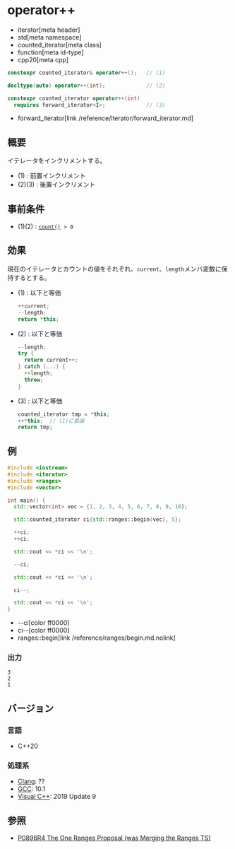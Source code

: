 # operator++
* iterator[meta header]
* std[meta namespace]
* counted_iterator[meta class]
* function[meta id-type]
* cpp20[meta cpp]

```cpp
constexpr counted_iterator& operator++();   // (1)

decltype(auto) operator++(int);             // (2)

constexpr counted_iterator operator++(int)
  requires forward_iterator<I>;             // (3)
```
* forward_iterator[link /reference/iterator/forward_iterator.md]

## 概要
イテレータをインクリメントする。

- (1) : 前置インクリメント
- (2)(3) : 後置インクリメント

## 事前条件

- (1)(2) : [`count()`](count.md)` > 0`

## 効果

現在のイテレータとカウントの値をそれぞれ、`current`、`length`メンバ変数に保持するとする。

- (1) : 以下と等価  
    ```cpp
    ++current;
    --length;
    return *this;
    ```

- (2) : 以下と等価  
    ```cpp
    --length;
    try { 
      return current++;
    } catch (...) {
      ++length;
      throw;
    }
    ```

- (3) : 以下と等価  
    ```cpp
    counted_iterator tmp = *this;
    ++*this;  // (1)に委譲
    return tmp;
    ```

## 例
```cpp example
#include <iostream>
#include <iterator>
#include <ranges>
#include <vector>

int main() {
  std::vector<int> vec = {1, 2, 3, 4, 5, 6, 7, 8, 9, 10};

  std::counted_iterator ci{std::ranges::begin(vec), 5};

  ++ci;
  ++ci;

  std::cout << *ci << '\n';

  --ci;

  std::cout << *ci << '\n';

  ci--;

  std::cout << *ci << '\n';
}
```
* --ci[color ff0000]
* ci--[color ff0000]
* ranges::begin[link /reference/ranges/begin.md.nolink]

### 出力
```
3
2
1
```

## バージョン
### 言語
- C++20

### 処理系
- [Clang](/implementation.md#clang): ??
- [GCC](/implementation.md#gcc): 10.1
- [Visual C++](/implementation.md#visual_cpp): 2019 Update 9

## 参照
- [P0896R4 The One Ranges Proposal (was Merging the Ranges TS)](http://www.open-std.org/jtc1/sc22/wg21/docs/papers/2018/p0896r4.pdf)

